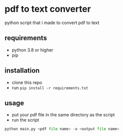 # pdf to text converter
 python script that i made to convert pdf to text

## requirements

- python 3.8 or higher
- pip 

## installation

- clone this repo
- run `pip install -r requirements.txt`

## usage

- put your pdf file in the same directory as the script
- run the script

```python
python main.py <pdf file name> -o <output file name>
```